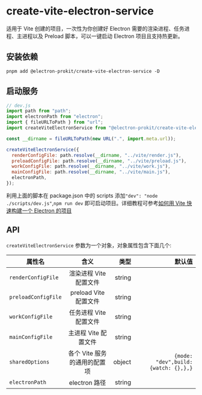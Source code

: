 # create-vite-electron-service

适用于 Vite 创建的项目，一次性为你创建好 Electron 需要的渲染进程、任务进程、主进程以及 Preload 脚本，可以一键启动 Electron 项目且支持热更新。

## 安装依赖
`pnpm add @electron-prokit/create-vite-electron-service -D`

## 启动服务
```javascript
// dev.js
import path from "path";
import electronPath from "electron";
import { fileURLToPath } from "url";
import createViteElectronService from "@electron-prokit/create-vite-electron-service";

const __dirname = fileURLToPath(new URL(".", import.meta.url));

createViteElectronService({
  renderConfigFile: path.resolve(__dirname, "../vite/render.js"),
  preloadConfigFile: path.resolve(__dirname, "../vite/preload.js"),
  workConfigFile: path.resolve(__dirname, "../vite/work.js"),
  mainConfigFile: path.resolve(__dirname, "../vite/main.js"),
  electronPath,
});
```

利用上面的脚本在 package.json 中的 scripts 添加`"dev": "node ./scripts/dev.js"`,`npm run dev` 即可启动项目。详细教程可参考[如何用 Vite 快速构建一个 Electron 的项目](/tutorials/create-vite-electron-service)

## API

`createViteElectronService` 参数为一个对象，对象属性包含下面几个:

| 属性名              |             含义             |   类型 |                              默认值 |
| ------------------- | :--------------------------: | -----: | ----------------------------------: |
| `renderConfigFile`  |    渲染进程 Vite 配置文件    | string |                                     |
| `preloadConfigFile` |    preload Vite 配置文件     | string |                                     |
| `workConfigFile`    |    任务进程 Vite 配置文件    | string |                                     |
| `mainConfigFile`    |     主进程 Vite 配置文件     | string |                                     |
| `sharedOptions`     | 各个 Vite 服务的通用的配置项 | object | `{mode: "dev",build:{watch: {},},}` |
| `electronPath`      |        electron 路径         | string |                                     |
